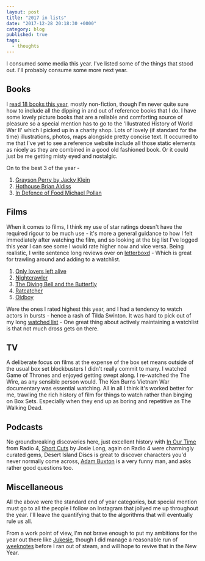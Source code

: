 ```yaml
---
layout: post
title: "2017 in lists"
date: "2017-12-28 20:18:30 +0000"
category: blog
published: true
tags:
  - thoughts
---
```


I consumed some media this year. I've listed some of the things that stood out. I'll probably consume some more next year.

## Books

I [read 18 books this year][books], mostly non-fiction, though I'm never quite sure how to include all the dipping in and out of reference books that I do. I have some lovely picture books that are a reliable and comforting source of pleasure so a special mention has to go to the 'Illustrated History of World War II' which I picked up in a charity shop. Lots of lovely (if standard for the time) illustrations, photos, maps alongside pretty concise text. It occurred to me that I've yet to see a reference website include all those static elements as nicely as they are combined in a good old fashioned book. Or it could just be me getting misty eyed and nostalgic.

On to the best 3 of the year -

1. [Grayson Perry by Jacky Klein][grayson]
2. [Hothouse Brian Aldiss][aldiss]
3. [In Defence of Food Michael Pollan][pollan]

## Films

When it comes to films, I think my use of star ratings doesn't have the required rigour to be much use - it's more a general guidance to how I felt immediately after watching the film, and so looking at the big list I've logged this year I can see some I would rate higher now and vice versa. Being realistic, I write sentence long reviews over on [letterboxd][letterboxd] - Which is great for trawling around and adding to a watchlist.

1. [Only lovers left alive][lovers]
2. [Nightcrawler][night]
3. [The Diving Bell and the Butterfly][bell]
4. [Ratcatcher][rat]
5. [Oldboy][oldboy]

Were the ones I rated highest this year, and I had a tendency to watch actors in bursts - hence a rash of Tilda Swinton. It was hard to pick out of my long [watched list][watched] - One great thing about actively maintaining a watchlist is that not much dross gets on there.

## TV

A deliberate focus on films at the expense of the box set means outside of the usual box set blockbusters I didn't really commit to many. I watched Game of Thrones and enjoyed getting swept along. I re-watched the The Wire, as any sensible person would. The Ken Burns Vietnam War documentary was essential watching. All in all I think it's worked better for me, trawling the rich history of film for things to watch rather than binging on Box Sets. Especially when they end up as boring and repetitive as The Walking Dead.

## Podcasts

No groundbreaking discoveries here, just excellent history with [In Our Time][time] from Radio 4, [Short Cuts][cuts] by Josie Long, again on Radio 4 were charmingly curated gems, Desert Island Discs is great to discover characters you'd never normally come across, [Adam Buxton][buxton] is a very funny man, and asks rather good questions too.

## Miscellaneous

All the above were the standard end of year categories, but special mention must go to all the people I follow on Instagram that jollyed me up throughout the year. I'll leave the quantifying that to the algorithms that will eventually rule us all.

From a work point of view, I'm not brave enough to put my ambitions for the year out there like [Jukesie][ambitions], though I did manage a reasonable run of [weeknotes][weeknotes] before I ran out of steam, and will hope to revive that in the New Year.


[books]: /reading/
[letterboxd]: https://letterboxd.com/
[watched]: /watched/
[time]: http://www.bbc.co.uk/programmes/b006qykl/episodes/downloads
[cuts]: http://www.bbc.co.uk/programmes/b01mk3f8
[buxton]: http://adam-buxton.co.uk/ad/category/adam-buxton-podcast/
[grayson]: http://amzn.to/2wXX8JJ
[aldiss]: http://amzn.to/2tZZ4Pz
[pollan]: http://amzn.to/2E8Tlg4
[lovers]: https://letterboxd.com/film/only-lovers-left-alive/
[night]: https://letterboxd.com/film/nightcrawler/
[bell]: https://letterboxd.com/film/the-diving-bell-and-the-butterfly/
[rat]: https://letterboxd.com/film/ratcatcher/
[oldboy]: https://letterboxd.com/film/oldboy/
[ambitions]: https://medium.com/@jukesie/2018-ambitions-ad2cb541c742
[weeknotes]: /weeknotes
